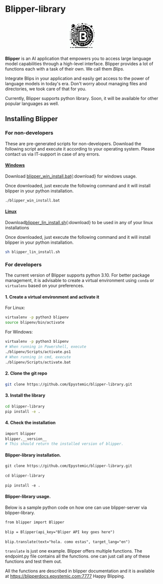 # Blipper-library
<p align="center">
  <img src="scripts/icon.png" alt="Icon" width="100" height="100">
</p>


**Blipper** is an AI application that empowers you to access large language model capabilities through a high-level interface. Blipper provides a lot of functions each with a task of their own. We call them *Blips*.

Integrate Blips in your application and easily get access to the power of language models in today's era. Don't worry about managing files and directories, we took care of that for you.

Currently, Blipper supports python library. Soon, it will be available for other popular languages as well.


## Installing Blipper
### For non-developers

These are pre-generated scripts for non-developers. Download the following script and execute it according to your operating system. Please contact us via IT-support in case of any errors.

#### <ins> Windows </ins>

Download [blipper_win_install.bat](scripts/blipper_win_install.bat){:download} for windows usage.

Once downloaded, just execute the following command and it will install blipper in your python installation.

```bash
./blipper_win_install.bat
```

#### <ins> Linux </ins>

Download[blipper_lin_install.sh](scripts/blipper_lin_install.sh){:download} to be used in any of your linux installations

Once downloaded, just execute the following command and it will install blipper in your python installation.

```bash
sh blipper_lin_install.sh
```

### For developers

The current version of Blipper supports python 3.10. For better package management, it is advisable to create a virtual environment using `conda` or `virtualenv` based on your preferences. 

#### 1. Create a virtual environment and activate it

For Linux:
```bash
virtualenv -p python3 blipenv
source blipenv/bin/activate
```

For Windows:
```bash
virtualenv -p python3 blipenv
# When running in Powershell, execute
./blipenv/Scripts/activate.ps1
# When running in cmd, execute
./blipenv/Scripts/activate.bat
```

#### 2. Clone the git repo
```bash
git clone https://github.com/Epystemic/blipper-library.git
```

#### 3. Install the library
```bash
cd blipper-library
pip install -e .
```

#### 4. Check the installation
```bash
import blipper
blipper.__version__
# This should return the installed version of blipper.
```


#### Blipper-library installation.

```
git clone https://github.com/Epystemic/blipper-library.git

cd blipper-library

pip install -e .

```


#### Blipper-library usage.

Below is a sample python code on how one can use blipper-server via blipper-library.

```
from blipper import Blipper

blip = Blipper(api_key="Bliper API key goes here")

blip.translate(text="hola. como estas", target_lang="en")
```

`translate` is just one example. Blipper offers multiple functions. The endpoint.py file contains all the functions. one can just call any of these functions and test them out. 

All the functions are described in blipper documentation and it is available at https://blipperdocs.epystemic.com:7777 Happy Blipping.
